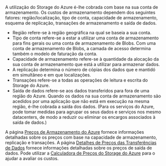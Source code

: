 A utilização do Storage do Azure é-lhe cobrada com base na sua conta de armazenamento. Os custos de armazenamento dependem dos seguintes fatores: região/localização, tipo de conta, capacidade de armazenamento, esquema de replicação, transações de armazenamento e saída de dados.

* Região refere-se à região geográfica na qual se baseia a sua conta.
* Tipo de conta refere-se a estar a utilizar uma conta de armazenamento para fins gerais ou uma conta de armazenamento de Blobs. Com uma conta de armazenamento de Blobs, a camada de acesso determina também o modelo de faturação da conta.
* Capacidade de armazenamento refere-se à quantidade da alocação da sua conta de armazenamento que está a utilizar para armazenar dados.
* A replicação determina o número de cópias dos dados que e mantidó em simultâneo e em que localizações.
* Transações refere-se a todas as operações de leitura e escrita do Storage do Azure.
* Saída de dados refere-se aos dados transferidos para fora de uma região do Azure. Quando os dados na sua conta de armazenamento são acedidos por uma aplicação que não está em execução na mesma região, é-lhe cobrada a saída dos dados. (Para os serviços do Azure, pode tomar medidas para agrupar os seus dados e serviços nos mesmo datacenters, de modo a reduzir ou eliminar os encargos associados à saída de dados.)

A página [Preços de Armazenamento do Azure](https://azure.microsoft.com/pricing/details/storage/) fornece informações detalhadas sobre os preços com base na capacidade de armazenamento, replicação e transações. A página [Detalhes de Preços das Transferências de Dados](https://azure.microsoft.com/pricing/details/data-transfers/) fornece informações detalhadas sobre os preços de saída de dados. Pode utilizar a [Calculadora de Preços do Storage do Azure](https://azure.microsoft.com/pricing/calculator/?scenario=data-management) para o ajudar a avaliar os custos.



<!--HONumber=Nov16_HO2-->


